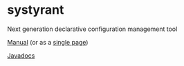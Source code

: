 systyrant
=========

Next generation declarative configuration management tool

[Manual](http://kloudtek.github.io/kloudmake/manual/chunked/index.xhtml) (or as a [single page](http://kloudtek.github.io/kloudmake/manual/allinone/manual.xhtml))

[Javadocs](http://kloudtek.github.io/kloudmake/javadocs/index.html)
